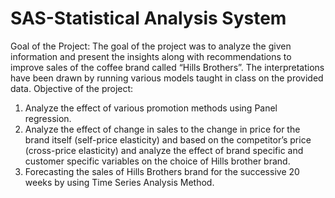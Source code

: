 # SAS-Statistical Analysis System
Goal of the Project:
The goal of the project was to analyze the given information and present the insights along with recommendations to improve sales of the coffee brand called “Hills Brothers”. The interpretations have been drawn by running various models taught in class on the provided data.
Objective of the project:
1. Analyze the effect of various promotion methods using Panel regression.
2. Analyze the effect of change in sales to the change in price for the brand itself (self-price elasticity) and based on the competitor’s price (cross-price elasticity) and analyze the effect of brand specific and customer specific variables on the choice of Hills brother brand.
3. Forecasting the sales of Hills Brothers brand for the successive 20 weeks by using Time Series Analysis Method.
